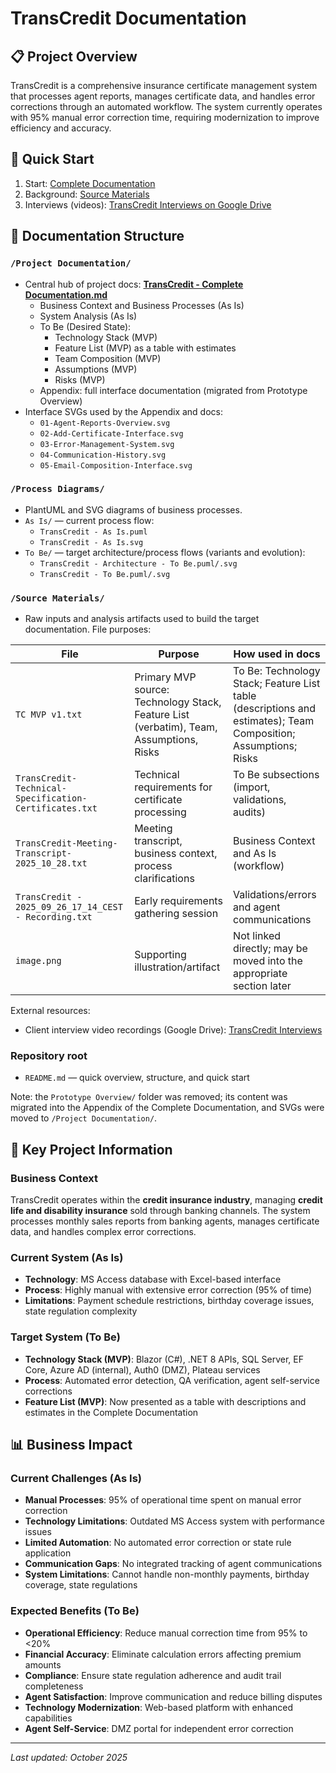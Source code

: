 # TransCredit Documentation

## 📋 Project Overview
TransCredit is a comprehensive insurance certificate management system that processes agent reports, manages certificate data, and handles error corrections through an automated workflow. The system currently operates with 95% manual error correction time, requiring modernization to improve efficiency and accuracy.

## 🚀 Quick Start
1. Start: [Complete Documentation](./Project%20Documentation/TransCredit%20-%20Complete%20Documentation.md)
2. Background: [Source Materials](./Source%20Materials/)
3. Interviews (videos): [TransCredit Interviews on Google Drive](https://drive.google.com/drive/u/0/folders/1N_QKk5DJ9l23AWXPAEmVH0KwR5-Nht10)

## 📁 Documentation Structure

### `/Project Documentation/`
- Central hub of project docs: **[TransCredit - Complete Documentation.md](./Project%20Documentation/TransCredit%20-%20Complete%20Documentation.md)**
  - Business Context and Business Processes (As Is)
  - System Analysis (As Is)
  - To Be (Desired State):
    - Technology Stack (MVP)
    - Feature List (MVP) as a table with estimates
    - Team Composition (MVP)
    - Assumptions (MVP)
    - Risks (MVP)
  - Appendix: full interface documentation (migrated from Prototype Overview)
- Interface SVGs used by the Appendix and docs:
  - `01-Agent-Reports-Overview.svg`
  - `02-Add-Certificate-Interface.svg`
  - `03-Error-Management-System.svg`
  - `04-Communication-History.svg`
  - `05-Email-Composition-Interface.svg`

### `/Process Diagrams/`
- PlantUML and SVG diagrams of business processes.
- `As Is/` — current process flow:
  - `TransCredit - As Is.puml`
  - `TransCredit - As Is.svg`
- `To Be/` — target architecture/process flows (variants and evolution):
  - `TransCredit - Architecture - To Be.puml/.svg`
  - `TransCredit - To Be.puml/.svg`

### `/Source Materials/`
- Raw inputs and analysis artifacts used to build the target documentation. File purposes:

| File | Purpose | How used in docs |
|---|---|---|
| `TC MVP v1.txt` | Primary MVP source: Technology Stack, Feature List (verbatim), Team, Assumptions, Risks | To Be: Technology Stack; Feature List table (descriptions and estimates); Team Composition; Assumptions; Risks |
| `TransCredit-Technical-Specification-Certificates.txt` | Technical requirements for certificate processing | To Be subsections (import, validations, audits) |
| `TransCredit-Meeting-Transcript-2025_10_28.txt` | Meeting transcript, business context, process clarifications | Business Context and As Is (workflow) |
| `TransCredit - 2025_09_26_17_14_CEST - Recording.txt` | Early requirements gathering session | Validations/errors and agent communications |
| `image.png` | Supporting illustration/artifact | Not linked directly; may be moved into the appropriate section later |

External resources:
- Client interview video recordings (Google Drive): [TransCredit Interviews](https://drive.google.com/drive/u/0/folders/1N_QKk5DJ9l23AWXPAEmVH0KwR5-Nht10)

### Repository root
- `README.md` — quick overview, structure, and quick start

Note: the `Prototype Overview/` folder was removed; its content was migrated into the Appendix of the Complete Documentation, and SVGs were moved to `/Project Documentation/`.

## 🎯 Key Project Information

### Business Context
TransCredit operates within the **credit insurance industry**, managing **credit life and disability insurance** sold through banking channels. The system processes monthly sales reports from banking agents, manages certificate data, and handles complex error corrections.

### Current System (As Is)
- **Technology**: MS Access database with Excel-based interface
- **Process**: Highly manual with extensive error correction (95% of time)
- **Limitations**: Payment schedule restrictions, birthday coverage issues, state regulation complexity

### Target System (To Be)
- **Technology Stack (MVP)**: Blazor (C#), .NET 8 APIs, SQL Server, EF Core, Azure AD (internal), Auth0 (DMZ), Plateau services
- **Process**: Automated error detection, QA verification, agent self-service corrections
- **Feature List (MVP)**: Now presented as a table with descriptions and estimates in the Complete Documentation



## 📊 Business Impact

### Current Challenges (As Is)
- **Manual Processes**: 95% of operational time spent on manual error correction
- **Technology Limitations**: Outdated MS Access system with performance issues
- **Limited Automation**: No automated error correction or state rule application
- **Communication Gaps**: No integrated tracking of agent communications
- **System Limitations**: Cannot handle non-monthly payments, birthday coverage, state regulations

### Expected Benefits (To Be)
- **Operational Efficiency**: Reduce manual correction time from 95% to <20%
- **Financial Accuracy**: Eliminate calculation errors affecting premium amounts
- **Compliance**: Ensure state regulation adherence and audit trail completeness
- **Agent Satisfaction**: Improve communication and reduce billing disputes
- **Technology Modernization**: Web-based platform with enhanced capabilities
- **Agent Self-Service**: DMZ portal for independent error correction

---
*Last updated: October 2025*
